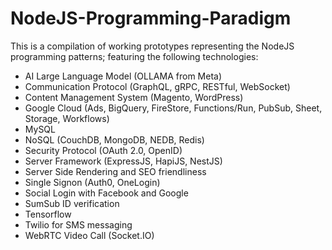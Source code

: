 # NodeJS-Programming-Paradigm

This is a compilation of working prototypes representing the NodeJS programming patterns;
featuring the following technologies:
  - AI Large Language Model (OLLAMA from Meta)
  - Communication Protocol (GraphQL, gRPC, RESTful, WebSocket)
  - Content Management System (Magento, WordPress)
  - Google Cloud (Ads, BigQuery, FireStore, Functions/Run, PubSub, Sheet, Storage, Workflows)
  - MySQL
  - NoSQL (CouchDB, MongoDB, NEDB, Redis)
  - Security Protocol (OAuth 2.0, OpenID)
  - Server Framework (ExpressJS, HapiJS, NestJS)
  - Server Side Rendering and SEO friendliness
  - Single Signon (Auth0, OneLogin)
  - Social Login with Facebook and Google
  - SumSub ID verification
  - Tensorflow
  - Twilio for SMS messaging
  - WebRTC Video Call (Socket.IO)
